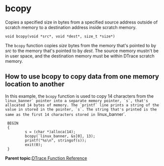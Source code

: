 
# bcopy

Copies a specified size in bytes from a specified source address outside of scratch memory to a destination address inside scratch memory.

```
void bcopy(void *src*, void *dest*, size_t *size*)
```

The `bcopy` function copies *size* bytes from the memory that's pointed to by *src* to the memory that's pointed to by *dest*. The source memory mustn't be in user space, and the destination memory must be within DTrace scratch memory.

## How to use bcopy to copy data from one memory location to another

In this example, the `bcopy` function is used to copy 14 characters from the ``linux_banner` pointer into a separate memory pointer, `s`, that's allocated 14 bytes of memory. The `printf` line prints a string of the value in stored in the pointer, `s`. The string that's printed is the same as the first 14 characters stored in ``linux_banner`.

```
 BEGIN
 {
         s = (char *)alloca(14);
         bcopy(`linux_banner, &s[0], 13);
         printf("%s\n", stringof(s));
         exit(0);
 }
```

**Parent topic:**[DTrace Function Reference](../reference/dtrace_functions.md)


